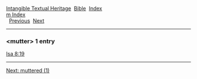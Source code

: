 [Intangible Textual Heritage](../../index)  [Bible](../index) 
[Index](index)   
[m Index](_m_)  
  [Previous](c07647)  [Next](c07649) 

------------------------------------------------------------------------

### &lt;mutter&gt; 1 entry

[Isa 8:19](../kjv/isa008.htm#019)  

------------------------------------------------------------------------

[Next: muttered (1)](c07649)
